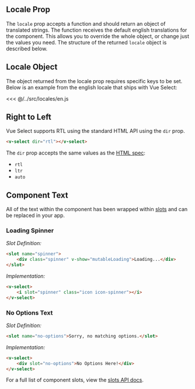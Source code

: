 ## Locale Prop

The `locale` prop accepts a function and should return an object of translated strings. The function
receives the default english translations for the component. This allows you to override the whole
object, or change just the values you need. The structure of the returned `locale` object is
described below.

## Locale Object

The object returned from the locale prop requires specific keys to be set. Below is an example from
the english locale that ships with Vue Select:

<<< @/../src/locales/en.js 

## Right to Left

Vue Select supports RTL using the standard HTML API using the `dir` prop.

```html
<v-select dir="rtl"></v-select>
```

The `dir` prop accepts the same values as the [HTML spec](https://developer.mozilla.org/en-US/docs/Web/HTML/Global_attributes/dir): 

  - `rtl`
  - `ltr`
  - `auto`

## Component Text

All of the text within the component has been wrapped within [slots](https://vuejs.org/v2/guide/components.html#Content-Distribution-with-Slots) and can be replaced in your app.

### Loading Spinner
*Slot Definition:*
```html
<slot name="spinner">
	<div class="spinner" v-show="mutableLoading">Loading...</div>
</slot>
```
*Implementation:*
```html
<v-select>
	<i slot="spinner" class="icon icon-spinner"></i>
</v-select>
```

### No Options Text
*Slot Definition:*
```html
<slot name="no-options">Sorry, no matching options.</slot>
```
*Implementation:*
```html
<v-select>
	<div slot="no-options">No Options Here!</div>
</v-select>
```

For a full list of component slots, view the [slots API docs](../api/slots.md).
